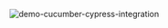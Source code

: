 
![demo-cucumber-cypress-integration](https://github.com/user-attachments/assets/5bc3519b-566d-4739-b450-336a82fc1dbd)

